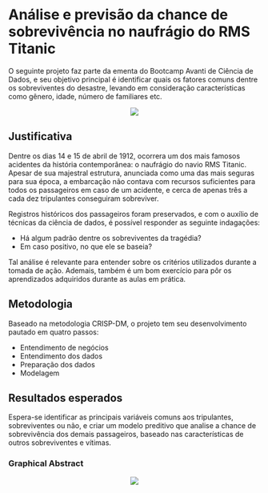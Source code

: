 # Análise e previsão da chance de sobrevivência no naufrágio do RMS Titanic

O seguinte projeto faz parte da ementa do Bootcamp Avanti de Ciência de Dados, e seu objetivo principal é identificar quais os fatores comuns dentre os sobreviventes do desastre, levando em consideração características como gênero, idade, número de familiares etc.
<p align="center">
    <img src="https://media.snl.no/media/26196/standard_compressed_RMS_Titanic_3.jpg" />
</p>

## Justificativa
Dentre os dias 14 e 15 de abril de 1912, ocorrera um dos mais famosos acidentes da história contemporânea: o naufrágio do navio RMS Titanic. Apesar de sua majestral estrutura, anunciada como uma das mais seguras para sua época, a embarcação não contava com recursos suficientes para todos os passageiros em caso de um acidente, e cerca de apenas três a cada dez tripulantes conseguiram sobreviver. 

Registros históricos dos passageiros foram preservados, e com o auxílio de técnicas da ciência de dados, é possível responder as seguinte indagações: 
- Há algum padrão dentre os sobreviventes da tragédia? 
- Em caso positivo, no que ele se baseia?

Tal análise é relevante para entender sobre os critérios utilizados durante a tomada de ação. Ademais, também é um bom exercício para pôr os aprendizados adquiridos durante as aulas em prática.

## Metodologia

Baseado na metodologia CRISP-DM, o projeto tem seu desenvolvimento pautado em quatro passos:
 - Entendimento de negócios 
 - Entendimento dos dados
 - Preparação dos dados
 - Modelagem
 
## Resultados esperados
 
Espera-se identificar as principais variáveis comuns aos tripulantes, sobreviventes ou não, e criar um modelo preditivo que analise a chance de sobrevivência dos demais passageiros, baseado nas características de outros sobreviventes e vítimas. 

### Graphical Abstract
<p align="center">
    <img src="https://i.postimg.cc/3w7B6ZW7/graphical-Abstract.png" />
</p>

 